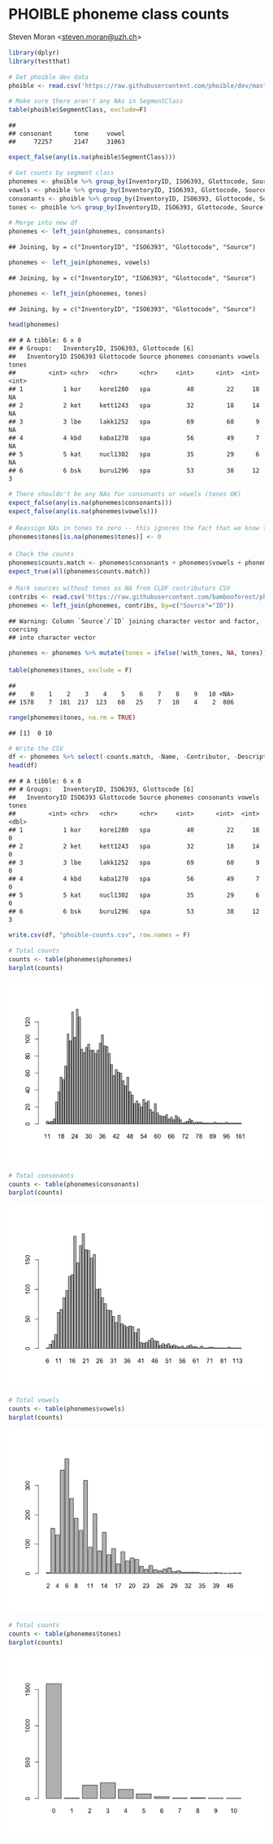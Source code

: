 PHOIBLE phoneme class counts
================
Steven Moran &lt;<steven.moran@uzh.ch>&gt;

``` r
library(dplyr)
library(testthat)
```

``` r
# Get phoible dev data
phoible <- read.csv('https://raw.githubusercontent.com/phoible/dev/master/data/phoible.csv', stringsAsFactors = F)
```

``` r
# Make sure there aren't any NAs in SegmentClass
table(phoible$SegmentClass, exclude=F)
```

    ## 
    ## consonant      tone     vowel 
    ##     72257      2147     31063

``` r
expect_false(any(is.na(phoible$SegmentClass)))
```

``` r
# Get counts by segment class
phonemes <- phoible %>% group_by(InventoryID, ISO6393, Glottocode, Source) %>% summarize(phonemes=n())
vowels <- phoible %>% group_by(InventoryID, ISO6393, Glottocode, Source) %>% filter(SegmentClass=="vowel") %>% summarize(vowels=n())
consonants <- phoible %>% group_by(InventoryID, ISO6393, Glottocode, Source) %>% filter(SegmentClass=="consonant") %>% summarize(consonants=n())
tones <- phoible %>% group_by(InventoryID, ISO6393, Glottocode, Source) %>% filter(SegmentClass=="tone") %>% summarize(tones=n())
```

``` r
# Merge into new df
phonemes <- left_join(phonemes, consonants)
```

    ## Joining, by = c("InventoryID", "ISO6393", "Glottocode", "Source")

``` r
phonemes <- left_join(phonemes, vowels)
```

    ## Joining, by = c("InventoryID", "ISO6393", "Glottocode", "Source")

``` r
phonemes <- left_join(phonemes, tones)
```

    ## Joining, by = c("InventoryID", "ISO6393", "Glottocode", "Source")

``` r
head(phonemes)
```

    ## # A tibble: 6 x 8
    ## # Groups:   InventoryID, ISO6393, Glottocode [6]
    ##   InventoryID ISO6393 Glottocode Source phonemes consonants vowels tones
    ##         <int> <chr>   <chr>      <chr>     <int>      <int>  <int> <int>
    ## 1           1 kor     kore1280   spa          40         22     18    NA
    ## 2           2 ket     kett1243   spa          32         18     14    NA
    ## 3           3 lbe     lakk1252   spa          69         60      9    NA
    ## 4           4 kbd     kaba1278   spa          56         49      7    NA
    ## 5           5 kat     nucl1302   spa          35         29      6    NA
    ## 6           6 bsk     buru1296   spa          53         38     12     3

``` r
# There shouldn't be any NAs for consonants or vowels (tones OK)
expect_false(any(is.na(phonemes$consonants)))
expect_false(any(is.na(phonemes$vowels)))

# Reassign NAs in tones to zero -- this ignores the fact that we know that some sources does not report tone!
phonemes$tones[is.na(phonemes$tones)] <- 0

# Check the counts
phonemes$counts.match <- phonemes$consonants + phonemes$vowels + phonemes$tones == phonemes$phonemes
expect_true(all(phonemes$counts.match))

# Mark sources without tones as NA from CLDF contributors CSV
contribs <- read.csv('https://raw.githubusercontent.com/bambooforest/phoible-scripts/master/to_cldf/cldf/contributors.csv')
phonemes <- left_join(phonemes, contribs, by=c("Source"="ID"))
```

    ## Warning: Column `Source`/`ID` joining character vector and factor, coercing
    ## into character vector

``` r
phonemes <- phonemes %>% mutate(tones = ifelse(!with_tones, NA, tones))

table(phonemes$tones, exclude = F)
```

    ## 
    ##    0    1    2    3    4    5    6    7    8    9   10 <NA> 
    ## 1578    7  181  217  123   60   25    7   10    4    2  806

``` r
range(phonemes$tones, na.rm = TRUE)
```

    ## [1]  0 10

``` r
# Write the CSV
df <- phonemes %>% select(-counts.match, -Name, -Contributor, -Description, -Contents, -Citation, -SourceURL, -URL, -with_tones)
head(df)
```

    ## # A tibble: 6 x 8
    ## # Groups:   InventoryID, ISO6393, Glottocode [6]
    ##   InventoryID ISO6393 Glottocode Source phonemes consonants vowels tones
    ##         <int> <chr>   <chr>      <chr>     <int>      <int>  <int> <dbl>
    ## 1           1 kor     kore1280   spa          40         22     18     0
    ## 2           2 ket     kett1243   spa          32         18     14     0
    ## 3           3 lbe     lakk1252   spa          69         60      9     0
    ## 4           4 kbd     kaba1278   spa          56         49      7     0
    ## 5           5 kat     nucl1302   spa          35         29      6     0
    ## 6           6 bsk     buru1296   spa          53         38     12     3

``` r
write.csv(df, "phoible-counts.csv", row.names = F)
```

``` r
# Total counts
counts <- table(phonemes$phonemes)
barplot(counts)
```

![](segment-counts_files/figure-markdown_github/unnamed-chunk-8-1.png)

``` r
# Total consonants
counts <- table(phonemes$consonants)
barplot(counts)
```

![](segment-counts_files/figure-markdown_github/unnamed-chunk-9-1.png)

``` r
# Total vowels
counts <- table(phonemes$vowels)
barplot(counts)
```

![](segment-counts_files/figure-markdown_github/unnamed-chunk-10-1.png)

``` r
# Total counts
counts <- table(phonemes$tones)
barplot(counts)
```

![](segment-counts_files/figure-markdown_github/unnamed-chunk-11-1.png)
